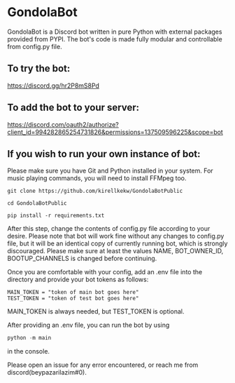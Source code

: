 # GondolaBot
GondolaBot is a Discord bot written in pure Python with external packages provided from PYPI. The bot's code is made fully modular and controllable from config.py file.

## To try the bot:
https://discord.gg/hr2P8mS8Pd

## To add the bot to your server:
https://discord.com/oauth2/authorize?client_id=994282865254731826&permissions=137509596225&scope=bot

## If you wish to run your own instance of bot:

Please make sure you have Git and Python installed in your system. For music playing commands, you will need to install FFMpeg too.

```shell
git clone https://github.com/kirellkekw/GondolaBotPublic

cd GondolaBotPublic

pip install -r requirements.txt
```

After this step, change the contents of config.py file according to your desire. 
Please note that bot will work fine without any changes to config.py file, but it will be an identical copy of currently running bot, which is strongly discouraged. Please make sure at least the values NAME, BOT_OWNER_ID, BOOTUP_CHANNELS is changed before continuing.

Once you are comfortable with your config, add an .env file into the directory and provide your bot tokens as follows:

```env
MAIN_TOKEN = "token of main bot goes here"
TEST_TOKEN = "token of test bot goes here"
```

MAIN_TOKEN is always needed, but TEST_TOKEN is optional.

After providing an .env file, you can run the bot by using

```py
python -m main
```

in the console.

Please open an issue for any error encountered, or reach me from discord(beypazarilazim#0).
